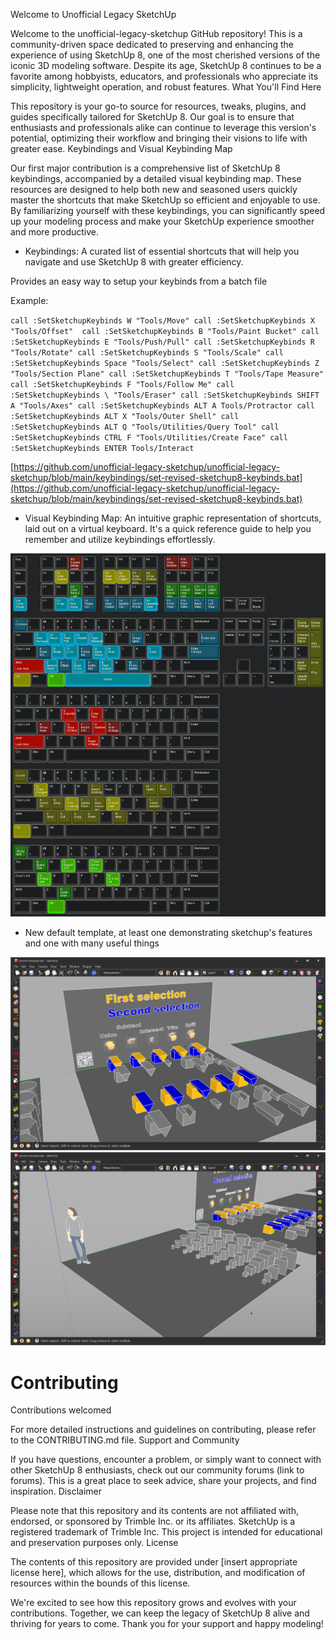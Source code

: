 Welcome to Unofficial Legacy SketchUp

Welcome to the unofficial-legacy-sketchup GitHub repository! This is a community-driven space dedicated to preserving and enhancing the experience of using SketchUp 8, one of the most cherished versions of the iconic 3D modeling software. Despite its age, SketchUp 8 continues to be a favorite among hobbyists, educators, and professionals who appreciate its simplicity, lightweight operation, and robust features.
What You'll Find Here

This repository is your go-to source for resources, tweaks, plugins, and guides specifically tailored for SketchUp 8. Our goal is to ensure that enthusiasts and professionals alike can continue to leverage this version's potential, optimizing their workflow and bringing their visions to life with greater ease.
Keybindings and Visual Keybinding Map

Our first major contribution is a comprehensive list of SketchUp 8 keybindings, accompanied by a detailed visual keybinding map. These resources are designed to help both new and seasoned users quickly master the shortcuts that make SketchUp so efficient and enjoyable to use. By familiarizing yourself with these keybindings, you can significantly speed up your modeling process and make your SketchUp experience smoother and more productive.

   - Keybindings: A curated list of essential shortcuts that will help you navigate and use SketchUp 8 with greater efficiency.

Provides an easy way to setup your keybinds from a batch file

Example:

`
call :SetSketchupKeybinds W "Tools/Move"
call :SetSketchupKeybinds X "Tools/Offset" 
call :SetSketchupKeybinds B "Tools/Paint Bucket"
call :SetSketchupKeybinds E "Tools/Push/Pull"
call :SetSketchupKeybinds R "Tools/Rotate"
call :SetSketchupKeybinds S "Tools/Scale"
call :SetSketchupKeybinds Space "Tools/Select"
call :SetSketchupKeybinds Z "Tools/Section Plane"
call :SetSketchupKeybinds T "Tools/Tape Measure"
call :SetSketchupKeybinds F "Tools/Follow Me"
call :SetSketchupKeybinds \ "Tools/Eraser"
call :SetSketchupKeybinds SHIFT A "Tools/Axes"
call :SetSketchupKeybinds ALT A Tools/Protractor
call :SetSketchupKeybinds ALT X "Tools/Outer Shell"
call :SetSketchupKeybinds ALT Q "Tools/Utilities/Query Tool"
call :SetSketchupKeybinds CTRL F "Tools/Utilities/Create Face"
call :SetSketchupKeybinds ENTER Tools/Interact
`

[https://github.com/unofficial-legacy-sketchup/unofficial-legacy-sketchup/blob/main/keybindings/set-revised-sketchup8-keybinds.bat](https://github.com/unofficial-legacy-sketchup/unofficial-legacy-sketchup/blob/main/keybindings/set-revised-sketchup8-keybinds.bat)

   - Visual Keybinding Map: An intuitive graphic representation of shortcuts, laid out on a virtual keyboard. It's a quick reference guide to help you remember and utilize keybindings effortlessly.

![img](https://github.com/unofficial-legacy-sketchup/unofficial-legacy-sketchup/blob/main/visual-keymap/sketchup-full-layout/sketchup-full-layout-dark.png?raw=true)

   - New default template, at least one demonstrating sketchup's features and one with many useful things

![img](https://github.com/unofficial-legacy-sketchup/unofficial-legacy-sketchup/blob/main/templates/tutorial%20template%20shot%202.png)
![img](https://github.com/unofficial-legacy-sketchup/unofficial-legacy-sketchup/blob/main/templates/tutorial%20template%20shot%201.png)

# Contributing

Contributions welcomed

For more detailed instructions and guidelines on contributing, please refer to the CONTRIBUTING.md file.
Support and Community

If you have questions, encounter a problem, or simply want to connect with other SketchUp 8 enthusiasts, check out our community forums (link to forums). This is a great place to seek advice, share your projects, and find inspiration.
Disclaimer

Please note that this repository and its contents are not affiliated with, endorsed, or sponsored by Trimble Inc. or its affiliates. SketchUp is a registered trademark of Trimble Inc. This project is intended for educational and preservation purposes only.
License

The contents of this repository are provided under [insert appropriate license here], which allows for the use, distribution, and modification of resources within the bounds of this license.

We're excited to see how this repository grows and evolves with your contributions. Together, we can keep the legacy of SketchUp 8 alive and thriving for years to come. Thank you for your support and happy modeling!
